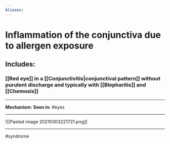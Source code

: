 ```yaml
---
Aliases:
---
```

# Inflammation of the conjunctiva due to allergen exposure
## Includes:
### [[Red eye]] in a [[Conjunctivitis|conjunctival pattern]] without purulent discharge and typically with [[Blepharitis]] and [[Chemosis]]

---
**Mechanism:**
**Seen in:** #eyes 

---
![[Pasted image 20210303221721.png]]

---
#syndrome 